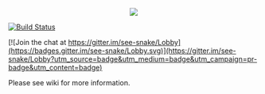 <p align="center">
  <img src="https://github.com/snakes-in-the-box/see-snake/blob/master/logo.png">
</p>

[![Build Status](https://travis-ci.org/snakes-in-the-box/see-snake.svg?branch=master)](https://travis-ci.org/snakes-in-the-box/see-snake)

[![Join the chat at https://gitter.im/see-snake/Lobby](https://badges.gitter.im/see-snake/Lobby.svg)](https://gitter.im/see-snake/Lobby?utm_source=badge&utm_medium=badge&utm_campaign=pr-badge&utm_content=badge)

Please see wiki for more information.
